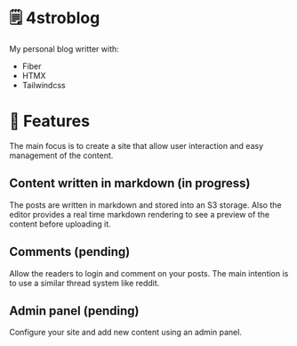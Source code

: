 # 🗒️ 4stroblog
My personal blog writter with:

- Fiber
- HTMX
- Tailwindcss

# 🌟 Features
The main focus is to create a site that allow user interaction and easy management of the content.

## Content written in markdown (in progress)
The posts are written in markdown and stored into an S3 storage. Also the editor provides a
real time markdown rendering to see a preview of the content before uploading it.

## Comments (pending)
Allow the readers to login and comment on your posts. The main intention is to use a similar
thread system like reddit.

## Admin panel (pending)
Configure your site and add new content using an admin panel.
